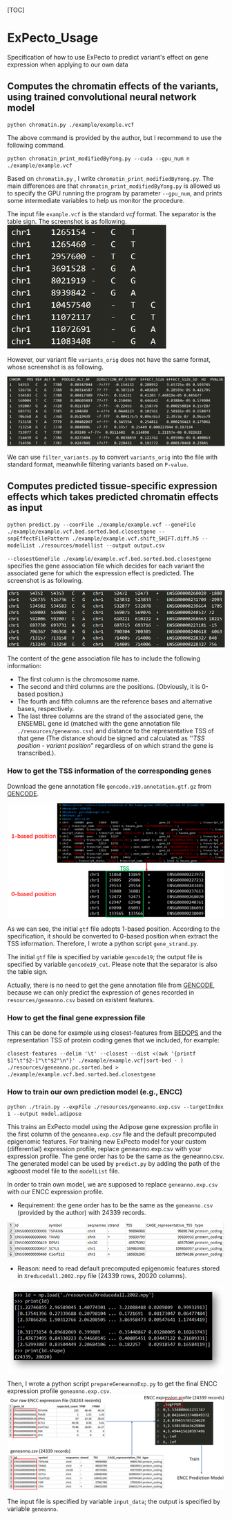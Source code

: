 [TOC]

# ExPecto_Usage

Specification of how to use ExPecto to predict variant's effect on gene expression when applying to our own data

## Computes the chromatin effects of the variants, using trained convolutional neural network model
```
python chromatin.py ./example/example.vcf
```
The above command is provided by the author, but I recommend to use the following command.

```
python chromatin_print_modifiedByYong.py --cuda --gpu_num n ./example/example.vcf
```

Based on `chromatin.py` , I write `chromatin_print_modifiedByYong.py`. The main differences are that `chromatin_print_modifiedByYong.py` is allowed us to specify the GPU running the program by parameter `--gpu_num`, and prints some intermediate variables to help us monitor the procedure.

The input file `example.vcf` is the standard *vcf* format. The separator is the table sign. The screenshot is as following.
![](Pictures/example_vcf.png)

However, our variant file `variants_orig` does not have the same format, whose screenshot is as following.

![](Pictures/variants_orig.png)

We can use `filter_variants.py` to convert `variants_orig` into the file with standard format, meanwhile filtering variants based on `P-value`.

## Computes predicted tissue-specific expression effects which takes predicted chromatin effects as input
```
python predict.py --coorFile ./example/example.vcf --geneFile ./example/example.vcf.bed.sorted.bed.closestgene --snpEffectFilePattern ./example/example.vcf.shift_SHIFT.diff.h5 --modelList ./resources/modellist --output output.csv
```
`--closestGeneFile ./example/example.vcf.bed.sorted.bed.closestgene` specifies the gene association file which decides for each variant the associated gene for which the expression effect is predicted. The screenshot is as following.

![](Pictures/example.vcf.bed.sorted.bed.closestgene.png)

The content of the gene association file has to include the following information:

- The first column is the chromosome name.
- The second and third columns are the positions. (Obviously, it is 0-based position.)
- The fourth and fifth columns are the reference bases and alternative bases, respectively.
- The last three columns are the strand of the associated gene, the ENSEMBL gene id (matched with the gene annotation file `./resources/geneanno.csv`) and distance to the representative TSS of that gene (The distance should be signed and calculated as ''*TSS position* - *variant position*" regardless of on which strand the gene is transcribed.).

### How to get the TSS information of the corresponding genes

Download the gene annotation file `gencode.v19.annotation.gtf.gz` from [GENCODE](https://www.gencodegenes.org/human/release_19.html).

![](Pictures/gencode.png)

As we can see, the initial `gtf` file adopts 1-based position. According to the specification, it should be converted to 0-based position when extract the TSS information. Therefore, I wrote a python script `gene_strand.py`.

The initial `gtf` file is specified by variable `gencode19`; the output file is specified by variable `gencode19_cut`. Please note that the separator is also the table sign.

Actually, there is no need to get  the gene annotation file from [GENCODE](https://www.gencodegenes.org/human/release_19.html), because we can only predict the expression of genes recorded in `resources/geneanno.csv` based on existent features.

### How to get the final gene expression file

This can be done for example using closest-features from [BEDOPS](https://bedops.readthedocs.io/en/latest/) and the representation TSS of protein coding genes that we included, for example:

```
closest-features --delim '\t' --closest --dist <(awk '{printf $1"\t"$2-1"\t"$2"\n"}' ./example/example.vcf|sort-bed - ) ./resources/geneanno.pc.sorted.bed > ./example/example.vcf.bed.sorted.bed.closestgene
```

### How to train our own prediction model (e.g., ENCC)

```
python ./train.py --expFile ./resources/geneanno.exp.csv --targetIndex 1 --output model.adipose
```

This trains an ExPecto model using the Adipose gene expression profile in the first column of the `geneanno.exp.csv` file and the default precomputed epigenomic features. For training new ExPecto model for your custom (differential) expression profile, replace geneanno.exp.csv with your expression profile. The gene order has to be the same as the geneanno.csv. The generated model can be used by `predict.py` by adding the path of the xgboost model file to the `modelList` file.

In order to train own model, we are supposed to replace `geneanno.exp.csv` with our ENCC expression profile. 

- Requirement: the gene order has to be the same as the `geneanno.csv` (provided by the author) with 24339 records.

![](Pictures/geneanno_csv.png)

- Reason: need to read default precomputed epigenomic features stored in `Xreducedall.2002.npy` file
  (24339 rows, 20020 columns).

![](Pictures/Xreducedall.2002.npy.png)

Then, I wrote a python script `prepareGeneannoExp.py` to get the final ENCC expression profile `geneanno.exp.csv`.![](Pictures/ENCC_expression_profile.png)

The input file is specified by variable `input_data`; the output is specified by variable `geneanno`.